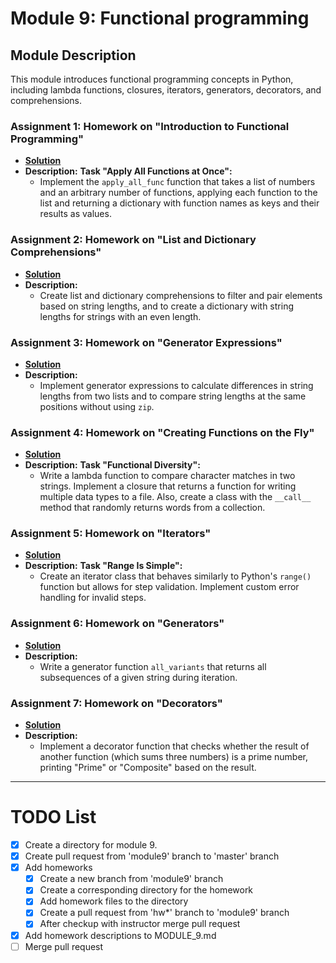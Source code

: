 # Module 9: Functional programming

## Module Description
This module introduces functional programming concepts in Python, 
including lambda functions, closures, iterators, generators, decorators, and comprehensions.

### Assignment 1: Homework on "Introduction to Functional Programming"
- **[Solution](./hw1)**
- **Description:** 
  **Task "Apply All Functions at Once":** 
  - Implement the `apply_all_func` function that takes a list of numbers and an arbitrary number of functions, 
    applying each function to the list 
    and returning a dictionary with function names as keys and their results as values.

### Assignment 2: Homework on "List and Dictionary Comprehensions"
- **[Solution](./hw2)**
- **Description:** 
  - Create list and dictionary comprehensions to filter and pair elements based on string lengths, 
    and to create a dictionary with string lengths for strings with an even length.

### Assignment 3: Homework on "Generator Expressions"
- **[Solution](./hw3)**
- **Description:** 
  - Implement generator expressions to calculate differences in string lengths from two lists 
    and to compare string lengths at the same positions without using `zip`.

### Assignment 4: Homework on "Creating Functions on the Fly"
- **[Solution](./hw4)**
- **Description:** 
  **Task "Functional Diversity":**
  - Write a lambda function to compare character matches in two strings. Implement a closure 
    that returns a function for writing multiple data types to a file. 
    Also, create a class with the `__call__` method that randomly returns words from a collection.

### Assignment 5: Homework on "Iterators"
- **[Solution](./hw5)**
- **Description:** 
  **Task "Range Is Simple":**
  - Create an iterator class that behaves similarly to Python's `range()` function but allows for step validation. 
    Implement custom error handling for invalid steps.

### Assignment 6: Homework on "Generators"
- **[Solution](./hw6)**
- **Description:** 
  - Write a generator function `all_variants` that returns all subsequences of a given string during iteration.

### Assignment 7: Homework on "Decorators"
- **[Solution](./hw7)**
- **Description:** 
  - Implement a decorator function that checks whether the result of another function (which sums three numbers) 
    is a prime number, printing "Prime" or "Composite" based on the result.

---

# TODO List

- [x] Create a directory for module 9.
- [x] Create pull request from 'module9' branch to 'master' branch
- [x] Add homeworks
  - [x] Create a new branch from 'module9' branch
  - [x] Create a corresponding directory for the homework
  - [x] Add homework files to the directory
  - [x] Create a pull request from 'hw*' branch to 'module9' branch
  - [x] After checkup with instructor merge pull request
- [x] Add homework descriptions to MODULE_9.md
- [ ] Merge pull request